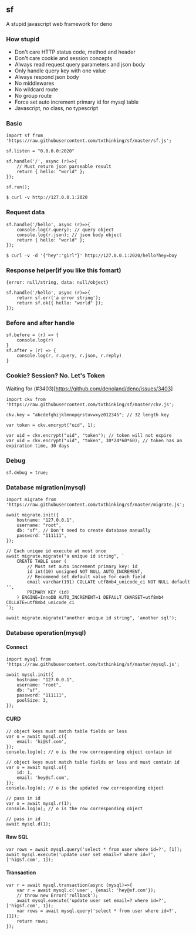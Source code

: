 ## sf

A stupid javascript web framework for deno

### How stupid

* Don't care HTTP status code, method and header
* Don't care cookie and session concepts
* Always read request query parameters and json body
* Only handle query key with one value
* Always respond json body
* No middlewares
* No wildcard route
* No group route
* Force set auto increment primary id for mysql table
* Javascript, no class, no typescript

### Basic

```
import sf from 'https://raw.githubusercontent.com/txthinking/sf/master/sf.js';

sf.listen = "0.0.0.0:2020"

sf.handle('/', async (r)=>{
    // Must return json parseable result
    return { hello: "world" };
});

sf.run();
```

```
$ curl -v http://127.0.0.1:2020
```

### Request data

```
sf.handle('/hello', async (r)=>{
    console.log(r.query); // query object
    console.log(r.json); // json body object
    return { hello: "world" };
});

```

```
$ curl -v -d '{"hey":"girl"}' http://127.0.0.1:2020/hello?hey=boy
```

### Response helper(if you like this fomart)

```
{error: null/string, data: null/object}
```

```
sf.handle('/hello', async (r)=>{
    return sf.err('a error string');
    return sf.ok({ hello: "world" });
});

```

### Before and after handle

```
sf.before = (r) => {
    console.log(r)
}
sf.after = (r) => {
    console.log(r, r.query, r.json, r.reply)
}
```

### Cookie? Session? No. Let's Token

Waiting for (#3403)[https://github.com/denoland/deno/issues/3403]

```
import ckv from 'https://raw.githubusercontent.com/txthinking/sf/master/ckv.js';

ckv.key = "abcdefghijklmnopqrstuvwxyz012345"; // 32 length key

var token = ckv.encrypt("uid", 1);

var uid = ckv.encrypt("uid", "token"); // token will not expire
var uid = ckv.encrypt("uid", "token", 30*24*60*60); // token has an expiration time, 30 days
```

### Debug

```
sf.debug = true;
```

### Database migration(mysql)

```
import migrate from 'https://raw.githubusercontent.com/txthinking/sf/master/migrate.js';

await migrate.init({
    hostname: "127.0.0.1",
    username: "root",
    db: "sf", // Don't need to create database manually
    password: "111111",
});

// Each unique id execute at most once
await migrate.migrate("a unique id string", `
    CREATE TABLE user (
        // Must set auto increment primary key: id
        id int(10) unsigned NOT NULL AUTO_INCREMENT,
        // Recommend set default value for each field
        email varchar(191) COLLATE utf8mb4_unicode_ci NOT NULL default '',
        PRIMARY KEY (id)
    ) ENGINE=InnoDB AUTO_INCREMENT=1 DEFAULT CHARSET=utf8mb4 COLLATE=utf8mb4_unicode_ci
`);

await migrate.migrate("another unique id string", 'another sql');
```

### Database operation(mysql)

#### Connect

```
import mysql from 'https://raw.githubusercontent.com/txthinking/sf/master/mysql.js';

await mysql.init({
    hostname: "127.0.0.1",
    username: "root",
    db: "sf",
    password: "111111",
    poolSize: 3,
});
```

#### CURD

```
// object keys must match table fields or less
var o = await mysql.c({
    email: 'hi@sf.com',
});
console.log(o); // o is the row corresponding object contain id

// object keys must match table fields or less and must contain id
var o = await mysql.u({
    id: 1,
    email: 'hey@sf.com',
});
console.log(o); // o is the updated row corresponding object

// pass in id
var o = await mysql.r(1);
console.log(o); // o is the row corresponding object

// pass in id
await mysql.d(1);
```

#### Raw SQL

```
var rows = await mysql.query('select * from user where id=?', [1]);
await mysql.execute('update user set email=? where id=?', ['hi@sf.com', 1]);
```

#### Transaction

```
var r = await mysql.transaction(async (mysql)=>{
    var r = await mysql.c('user', {email: 'hey@sf.com'});
    // throw new Error('rollback');
    await mysql.execute('update user set email=? where id=?', ['hi@sf.com', 1]);
    var rows = await mysql.query('select * from user where id=?', [1]);
    return rows;
});
```
